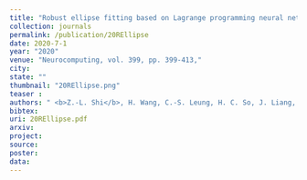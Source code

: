 ```yaml
---
title: "Robust ellipse fitting based on Lagrange programming neural network and locally competitive algorithm"
collection: journals
permalink: /publication/20REllipse
date: 2020-7-1
year: "2020"
venue: "Neurocomputing, vol. 399, pp. 399-413,"
city: 
state: ""
thumbnail: "20REllipse.png"
teaser : 
authors: " <b>Z.-L. Shi</b>, H. Wang, C.-S. Leung, H. C. So, J. Liang, K.-F. Tsang and A. Constantinides"
bibtex: 
uri: 20REllipse.pdf
arxiv: 
project: 
source: 
poster: 
data:
---
```

